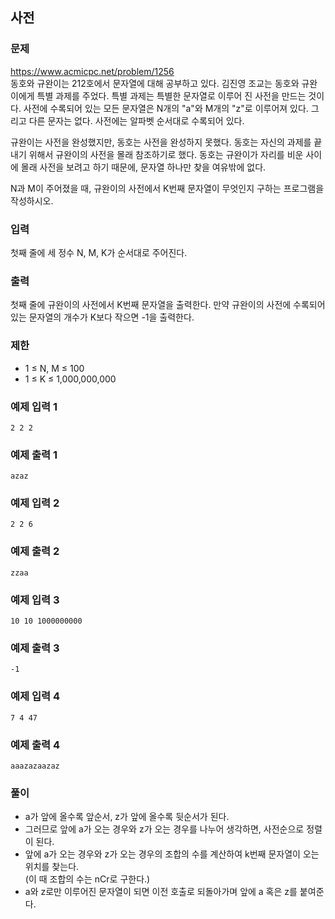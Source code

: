 ## 사전
### 문제
https://www.acmicpc.net/problem/1256  
동호와 규완이는 212호에서 문자열에 대해 공부하고 있다. 김진영 조교는 동호와 규완이에게 특별 과제를 주었다. 특별 과제는 특별한 문자열로 이루어 진 사전을 만드는 것이다. 사전에 수록되어 있는 모든 문자열은 N개의 "a"와 M개의 "z"로 이루어져 있다. 그리고 다른 문자는 없다. 사전에는 알파벳 순서대로 수록되어 있다.

규완이는 사전을 완성했지만, 동호는 사전을 완성하지 못했다. 동호는 자신의 과제를 끝내기 위해서 규완이의 사전을 몰래 참조하기로 했다. 동호는 규완이가 자리를 비운 사이에 몰래 사전을 보려고 하기 때문에, 문자열 하나만 찾을 여유밖에 없다.

N과 M이 주어졌을 때, 규완이의 사전에서 K번째 문자열이 무엇인지 구하는 프로그램을 작성하시오.

### 입력
첫째 줄에 세 정수 N, M, K가 순서대로 주어진다.

### 출력
첫째 줄에 규완이의 사전에서 K번째 문자열을 출력한다. 만약 규완이의 사전에 수록되어 있는 문자열의 개수가 K보다 작으면 -1을 출력한다.

### 제한
- 1 ≤ N, M ≤ 100
- 1 ≤ K ≤ 1,000,000,000

### 예제 입력 1
```
2 2 2
```
### 예제 출력 1 
```
azaz
```
### 예제 입력 2 
```
2 2 6
```
### 예제 출력 2 
```
zzaa
```
### 예제 입력 3 
```
10 10 1000000000
```
### 예제 출력 3 
```
-1
```
### 예제 입력 4 
```
7 4 47
```
### 예제 출력 4 
```
aaazazaazaz
```

### 풀이
- a가 앞에 올수록 앞순서, z가 앞에 올수록 뒷순서가 된다.  
- 그러므로 앞에 a가 오는 경우와 z가 오는 경우를 나누어 생각하면, 사전순으로 정렬이 된다.
- 앞에 a가 오는 경우와 z가 오는 경우의 조합의 수를 계산하여 k번째 문자열이 오는 위치를 찾는다.  
(이 때 조합의 수는 nCr로 구한다.)
- a와 z로만 이루어진 문자열이 되면 이전 호출로 되돌아가며 앞에 a 혹은 z를 붙여준다.